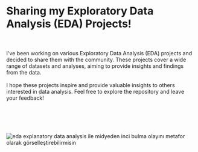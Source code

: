 # Sharing my Exploratory Data Analysis (EDA) Projects!
</br>
</br>
I've been working on various Exploratory Data Analysis (EDA) projects and decided to share them with the community. These projects cover a wide range of datasets and analyses, aiming to provide insights and findings from the data.
</br>
</br>
I hope these projects inspire and provide valuable insights to others interested in data analysis. Feel free to explore the repository and leave your feedback!
</br>
</br>
</br>
</br>
</br>
</br>
<img src="https://th.bing.com/th/id/OIG4.qP0zx9xJUs2CJ.ZhCYXB?w=1000&amp;h=600&amp;rs=1&amp;pid=ImgDetMain" alt="eda explanatory data analysis ile midyeden inci bulma olayını metafor olarak görselleştirebilirmisin" class=" nofocus" tabindex="0" aria-label="eda explanatory data analysis ile midyeden inci bulma olayını metafor olarak görselleştirebilirmisin" role="button">
